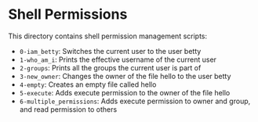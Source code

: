 # Shell Permissions

This directory contains shell permission management scripts:

- `0-iam_betty`: Switches the current user to the user betty
- `1-who_am_i`: Prints the effective username of the current user
- `2-groups`: Prints all the groups the current user is part of
- `3-new_owner`: Changes the owner of the file hello to the user betty
- `4-empty`: Creates an empty file called hello
- `5-execute`: Adds execute permission to the owner of the file hello
- `6-multiple_permissions`: Adds execute permission to owner and group, and read permission to others

